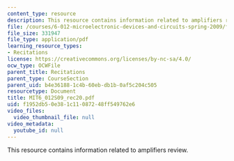 ```yaml
---
content_type: resource
description: This resource contains information related to amplifiers review.
file: /courses/6-012-microelectronic-devices-and-circuits-spring-2009/f1952db50e381c11087248ff549762e6_MIT6_012S09_rec20.pdf
file_size: 331947
file_type: application/pdf
learning_resource_types:
- Recitations
license: https://creativecommons.org/licenses/by-nc-sa/4.0/
ocw_type: OCWFile
parent_title: Recitations
parent_type: CourseSection
parent_uid: b4e36188-1c4b-60eb-db1b-0af5c204c505
resourcetype: Document
title: MIT6_012S09_rec20.pdf
uid: f1952db5-0e38-1c11-0872-48ff549762e6
video_files:
  video_thumbnail_file: null
video_metadata:
  youtube_id: null
---
```

This resource contains information related to amplifiers review.